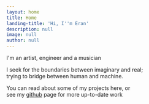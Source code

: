 ```yaml
---
layout: home
title: Home
landing-title: 'Hi, I''m Eran'
description: null
image: null
author: null
---
```


I'm an artist, engineer and a musician

I seek for the boundaries between imaginary and real;  
trying to bridge between human and machine.

You can read about some of my projects here, or  
see my <a href="https://github.com/eranws/">github</a> page for more up-to-date work

<!--link to footer?-->